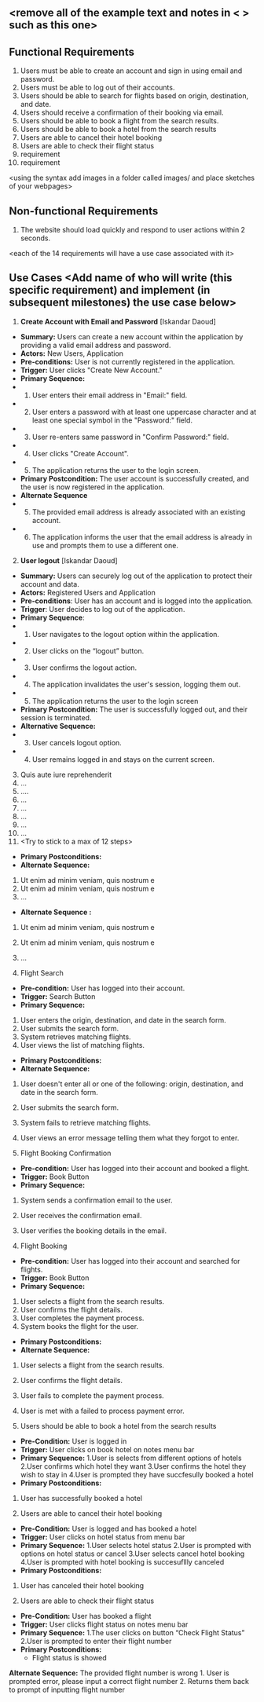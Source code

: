## <remove all of the example text and notes in < > such as this one>

## Functional Requirements
1. Users must be able to create an account and sign in using email and password.
2. Users must be able to log out of their accounts.
3. Users should be able to search for flights based on origin, destination, and date.
4. Users should receive a confirmation of their booking via email.
5. Users should be able to book a flight from the search results.
6. Users should be able to book a hotel from the search results
7. Users are able to cancel their hotel booking
8. Users are able to check their flight status
9. requirement
10. requirement

<using the syntax [](images/ui1.png) add images in a folder called images/ and place sketches of your webpages>

## Non-functional Requirements
1. The website should load quickly and respond to user actions within 2 seconds.

<each of the 14 requirements will have a use case associated with it>
## Use Cases <Add name of who will write (this specific requirement) and implement (in subsequent milestones) the use case below>
1. **Create Account with Email and Password** [Iskandar Daoud]
- **Summary:** Users can create a new account within the application by providing a valid email address and password.
- **Actors:** New Users, Application
- **Pre-conditions:** User is not currently registered in the application.
- **Trigger:** User clicks "Create New Account."
- **Primary Sequence:**
- 1. User enters their email address in "Email:" field.
- 2. User enters a password with at least one uppercase character and at least one special symbol in the "Password:" field.
- 3. User re-enters same password in "Confirm Password:" field.
- 4. User clicks "Create Account".
- 5. The application returns the user to the login screen.
- **Primary Postcondition:** The user account is successfully created, and the user is now registered in the application.
- **Alternate Sequence**
- 5. The provided email address is already associated with an existing account.
- 6. The application informs the user that the email address is already in use and prompts them to use a different one.
     
2. **User logout** [Iskandar Daoud]
- **Summary:** Users can securely log out of the application to protect their account and data.
- **Actors:** Registered Users and Application
- **Pre-conditions**: User has an account and is logged into the application.
- **Trigger**: User decides to log out of the application.
- **Primary Sequence**:
- 1. User navigates to the logout option within the application.
- 2. User clicks on the “logout” button.
- 3. User confirms the logout action.
- 4. The application invalidates the user's session, logging them out.
- 5. The application returns the user to the login screen
- **Primary Postcondition:** The user is successfully logged out, and their session is terminated.
- **Alternative Sequence:**
- 3. User cancels logout option.
- 4. User remains logged in and stays on the current screen.
3. Quis aute iure reprehenderit
4. ...
5. ....
6. ...
7. ...
8. ...
9. ...
10. ...
11. <Try to stick to a max of 12 steps>
- **Primary Postconditions:** <can be a list or short description>
- **Alternate Sequence:** <you can have more than one alternate sequence to
describe multiple issues that may arise and their outcomes>
1. Ut enim ad minim veniam, quis nostrum e
2. Ut enim ad minim veniam, quis nostrum e
3. ...
- **Alternate Sequence <optional>:** <you can have more than one alternate sequence to describe multiple issues that may arise>

1. Ut enim ad minim veniam, quis nostrum e
2. Ut enim ad minim veniam, quis nostrum e
3. ...

3. Flight Search
- **Pre-condition:** User has logged into their account.
- **Trigger:** Search Button
- **Primary Sequence:**
1. User enters the origin, destination, and date in the search form.
2. User submits the search form.
3. System retrieves matching flights.
4. User views the list of matching flights.
- **Primary Postconditions:** <can be a list or short description>
- **Alternate Sequence:** <you can have more than one alternate sequence to
describe multiple issues that may arise and their outcomes>
1. User doesn't enter all or one of the following: origin, destination, and date in the search form.
2. User submits the search form.
3. System fails to retrieve matching flights.
4. User views an error message telling them what they forgot to enter.

4. Flight Booking Confirmation
- **Pre-condition:** User has logged into their account and booked a flight.
- **Trigger:** Book Button
- **Primary Sequence:**
1. System sends a confirmation email to the user.
2. User receives the confirmation email.
3. User verifies the booking details in the email.

3. Flight Booking
- **Pre-condition:** User has logged into their account and searched for flights.
- **Trigger:** Book Button
- **Primary Sequence:**
1. User selects a flight from the search results.
2. User confirms the flight details.
3. User completes the payment process.
4. System books the flight for the user.
- **Primary Postconditions:** <can be a list or short description>
- **Alternate Sequence:** <you can have more than one alternate sequence to
describe multiple issues that may arise and their outcomes>
1. User selects a flight from the search results.
2. User confirms the flight details.
3. User fails to complete the payment process.
4. User is met with a failed to process payment error.


6. Users should be able to book a hotel from the search results
- **Pre-Condition:** User is logged in 
- **Trigger:** User clicks on book hotel on notes menu bar
- **Primary Sequence:**
1.User is selects from different options of hotels
2.User confirms which hotel they want
3.User confirms the hotel they wish to stay in
4.User is prompted they have succfesully booked a hotel
- **Primary Postconditions:**
1. User has successfully booked a hotel

7. Users are able to cancel their hotel booking
- **Pre-Condition:** User is logged and has booked a hotel
- **Trigger:** User clicks on hotel status from menu bar
- **Primary Sequence:**
1.User selects hotel status
2.User is prompted with options on hotel status or cancel
3.User selects cancel hotel booking
4.User is prompted with hotel booking is succesufllly canceled
- **Primary Postconditions:**
1. User has canceled their hotel booking

8. Users are able to check their flight status
- **Pre-Condition:** User has booked a flight
- **Trigger:** User clicks flight status on notes menu bar
- **Primary Sequence:**
1.The user clicks on button “Check Flight Status”
2.User is prompted to enter their flight number
- **Primary Postconditions:**
  - Flight status is showed

 **Alternate Sequence:** The provided flight number is wrong
	1. User is prompted error, please input a correct flight number
     2. Returns them back to prompt of inputting flight number
